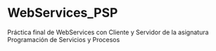 # WebServices_PSP
Práctica final de WebServices con Cliente y Servidor de la asignatura Programación de Servicios y Procesos
